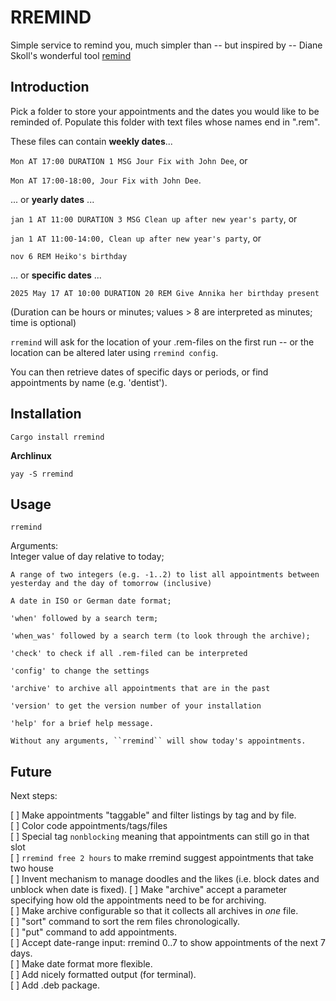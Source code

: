 # RREMIND

Simple service to remind you, much simpler than -- but inspired by -- Diane Skoll's wonderful tool [remind](https://dianne.skoll.ca/projects/remind/)

## Introduction

Pick a folder to store your appointments and the dates you would like to be reminded of. Populate this folder with text files whose names end in ".rem".

These files can contain **weekly dates**...

``Mon AT 17:00 DURATION 1 MSG Jour Fix with John Dee``, or

``Mon AT 17:00-18:00, Jour Fix with John Dee``.


... or **yearly dates** ...

``jan 1 AT 11:00 DURATION 3 MSG Clean up after new year's party``, or

``jan 1 AT 11:00-14:00, Clean up after new year's party``, or

``nov 6 REM Heiko's birthday``

... or **specific dates** ...

``2025 May 17 AT 10:00 DURATION 20 REM Give Annika her birthday present``

(Duration can be hours or minutes; values > 8 are interpreted as minutes; time is optional)

``rremind`` will ask for the location of your .rem-files on the first run -- or the location can be altered later using ``rremind config``.

You can then retrieve dates of specific days or periods, or find appointments by name (e.g. 'dentist').

## Installation

``Cargo install rremind``

**Archlinux**

``yay -S rremind``

## Usage

``rremind``

Arguments:\
  <args>
    Integer value of day relative to today;

    A range of two integers (e.g. -1..2) to list all appointments between yesterday and the day of tomorrow (inclusive)

    A date in ISO or German date format; 

    'when' followed by a search term;

    'when_was' followed by a search term (to look through the archive);

    'check' to check if all .rem-filed can be interpreted

    'config' to change the settings

    'archive' to archive all appointments that are in the past

    'version' to get the version number of your installation

    'help' for a brief help message.

    Without any arguments, ``rremind`` will show today's appointments.

## Future

Next steps:

[ ] Make appointments "taggable" and filter listings by tag and by file.\
    [ ] Color code appointments/tags/files\
    [ ] Special tag `nonblocking` meaning that appointments can still go in that slot\
    [ ] `rremind free 2 hours` to make rremind suggest appointments that take two house\
    [ ] Invent mechanism to manage doodles and the likes (i.e. block dates and unblock when date is fixed).
[ ] Make "archive" accept a parameter specifying how old the appointments need to be for archiving.\
[ ] Make archive configurable so that it collects all archives in *one* file.\
[ ] "sort" command to sort the rem files chronologically.\
[ ] "put" command to add appointments.\
[ ] Accept date-range input: rremind 0..7 to show appointments of the next 7 days.\
[ ] Make date format more flexible.\
[ ] Add nicely formatted output (for terminal).\
[ ] Add .deb package.
